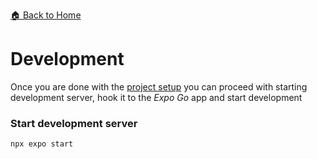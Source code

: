 [🏠 Back to Home](../../README.md)

# Development

Once you are done with the [project setup](../ProjectSetup/index.md) you can proceed with starting development server, hook it to the *Expo Go* app and start development

### Start development server
```
npx expo start
```
